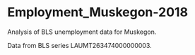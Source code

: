 # Employment_Muskegon-2018

Analysis of BLS unemployment data for Muskegon.

Data from BLS series LAUMT263474000000003.